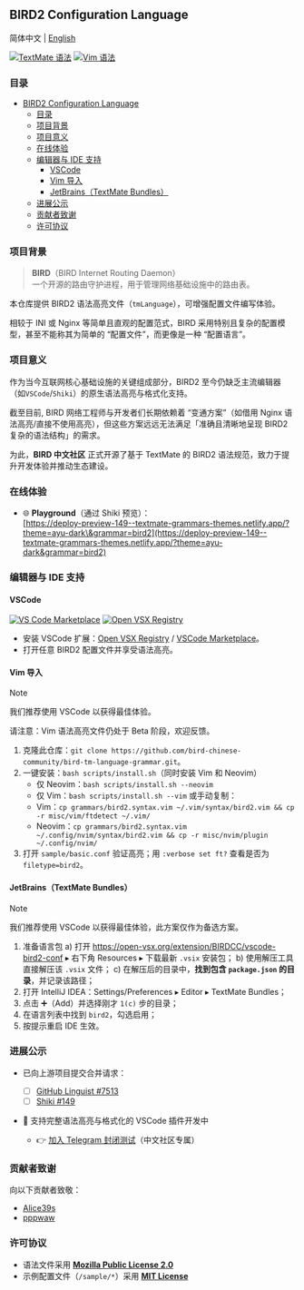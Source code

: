 ## BIRD2 Configuration Language

简体中文 | [English](README.md)

[![TextMate 语法](https://img.shields.io/github/v/tag/bird-chinese-community/bird-tm-language-grammar?filter=tm-v*&label=TextMate%20语法)](https://github.com/bird-chinese-community/bird-tm-language-grammar/releases) [![Vim 语法](https://img.shields.io/github/v/tag/bird-chinese-community/bird-tm-language-grammar?filter=vim-v*&label=Vim%20语法)](https://github.com/bird-chinese-community/bird-tm-language-grammar/releases)

### 目录

- [BIRD2 Configuration Language](#bird2-configuration-language)
  - [目录](#目录)
  - [项目背景](#项目背景)
  - [项目意义](#项目意义)
  - [在线体验](#在线体验)
  - [编辑器与 IDE 支持](#编辑器与-ide-支持)
    - [VSCode](#vscode)
    - [Vim 导入](#vim-导入)
    - [JetBrains（TextMate Bundles）](#jetbrains-textmate-bundles)
  - [进展公示](#进展公示)
  - [贡献者致谢](#贡献者致谢)
  - [许可协议](#许可协议)

### 项目背景

> **BIRD**（BIRD Internet Routing Daemon）  
> 一个开源的路由守护进程，用于管理网络基础设施中的路由表。

本仓库提供 BIRD2 语法高亮文件（`tmLanguage`），可增强配置文件编写体验。

相较于 INI 或 Nginx 等简单且直观的配置范式，BIRD 采用特别且复杂的配置模型，甚至不能称其为简单的 “配置文件”，而更像是一种 “配置语言”。

### 项目意义

作为当今互联网核心基础设施的关键组成部分，BIRD2 至今仍缺乏主流编辑器（如`VSCode`/`Shiki`）的原生语法高亮与格式化支持。

截至目前, BIRD 网络工程师与开发者们长期依赖着 “变通方案”（如借用 Nginx 语法高亮/直接不使用高亮），但这些方案远远无法满足「准确且清晰地呈现 BIRD2 复杂的语法结构」的需求。

为此，**BIRD 中文社区** 正式开源了基于 TextMate 的 BIRD2 语法规范，致力于提升开发体验并推动生态建设。

### 在线体验

- 🌐 **Playground**（通过 Shiki 预览）：  
  [https://deploy-preview-149--textmate-grammars-themes.netlify.app/?theme=ayu-dark\&grammar=bird2](https://deploy-preview-149--textmate-grammars-themes.netlify.app/?theme=ayu-dark&grammar=bird2)

### 编辑器与 IDE 支持

#### VSCode

[![VS Code Marketplace](https://img.shields.io/badge/VS%20Code%20Marketplace-Install-blue?logo=visual-studio-code)](https://marketplace.visualstudio.com/items?itemName=BIRDCC.vscode-bird2-conf) [![Open VSX Registry](https://img.shields.io/badge/Open%20VSX%20Registry-Install-blue?logo=eclipseide)](https://open-vsx.org/extension/BIRDCC/vscode-bird2-conf)

- 安装 VSCode 扩展：[Open VSX Registry](https://open-vsx.org/extension/BIRDCC/vscode-bird2-conf) / [VSCode Marketplace](https://marketplace.visualstudio.com/items?itemName=BIRDCC.vscode-bird2-conf)。
- 打开任意 BIRD2 配置文件并享受语法高亮。

#### Vim 导入

> [!NOTE]
> 我们推荐使用 VSCode 以获得最佳体验。
>
> 请注意：Vim 语法高亮文件仍处于 Beta 阶段，欢迎反馈。

1. 克隆此仓库：`git clone https://github.com/bird-chinese-community/bird-tm-language-grammar.git`。
2. 一键安装：`bash scripts/install.sh`（同时安装 Vim 和 Neovim）
   - 仅 Neovim：`bash scripts/install.sh --neovim`
   - 仅 Vim：`bash scripts/install.sh --vim`
   或手动复制：
   - Vim：`cp grammars/bird2.syntax.vim ~/.vim/syntax/bird2.vim && cp -r misc/vim/ftdetect ~/.vim/`
   - Neovim：`cp grammars/bird2.syntax.vim ~/.config/nvim/syntax/bird2.vim && cp -r misc/nvim/plugin ~/.config/nvim/`
3. 打开 `sample/basic.conf` 验证高亮；用 `:verbose set ft?` 查看是否为 `filetype=bird2`。

#### JetBrains（TextMate Bundles）

> [!NOTE]
> 我们推荐使用 VSCode 以获得最佳体验，此方案仅作为备选方案。

1. 准备语言包
   a) 打开 https://open-vsx.org/extension/BIRDCC/vscode-bird2-conf ▸ 右下角 Resources ▸ 下载最新 `.vsix` 安装包；
   b) 使用解压工具直接解压该 `.vsix` 文件；
   c) 在解压后的目录中，**找到包含 `package.json` 的目录**，并记录该路径；
2. 打开 IntelliJ IDEA：Settings/Preferences ▸ Editor ▸ TextMate Bundles；
3. 点击 ➕（Add）并选择刚才 `1(c)` 步的目录；
4. 在语言列表中找到 `bird2`，勾选启用；
5. 按提示重启 IDE 生效。

### 进展公示

- 已向上游项目提交合并请求：

  - [ ] [GitHub Linguist #7513](https://github.com/github/linguist/pull/7513)
  - [ ] [Shiki #149](https://github.com/shikijs/textmate-grammars-themes/pull/149)

- 🚧 支持完整语法高亮与格式化的 VSCode 插件开发中
  - 👉 [加入 Telegram 封闭测试](https://t.me/bird_cnn/23)（中文社区专属）

### 贡献者致谢

向以下贡献者致敬：

- [Alice39s](https://github.com/Alice39s)
- [pppwaw](https://github.com/pppwaw)

### 许可协议

- 语法文件采用 **[Mozilla Public License 2.0](LICENSE.syntax)**
- 示例配置文件（`/sample/*`）采用 **[MIT License](LICENSE.sample)**

[public-code-search-results-list]: https://github.com/search?q=%22protocol+bgp%22+OR+%22neighbor%22+OR+%22local+as%22+path%3A*.conf+NOT+is%3Afork&type=code&ref=advsearch
[public-repo-search-results-list]: https://github.com/search?q=bird+config&type=repositories&ref=advsearch
